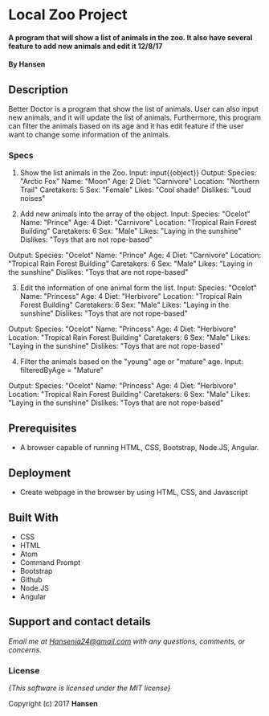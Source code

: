 # Local Zoo Project

#### A program that will show a list of animals in the zoo. It also have several feature to add new animals and edit it 12/8/17

#### By **Hansen**

## Description

Better Doctor is a program that show the list of animals. User can also input new animals, and it will update the list of animals. Furthermore, this program can filter the animals based on its age and it has edit feature if the user want to change some information of the animals.

### Specs

1. Show the list animals in the Zoo.
Input: input{{object}}
Output: Species: "Arctic Fox"
        Name: "Moon"
        Age: 2
        Diet: "Carnivore"
        Location: "Northern Trail"
        Caretakers: 5
        Sex: "Female"
        Likes: "Cool shade"
        Dislikes: "Loud noises"


2. Add new animals into the array of the object.
Input:  Species: "Ocelot"
        Name: "Prince"
        Age: 4
        Diet: "Carnivore"
        Location: "Tropical Rain Forest Building"
        Caretakers: 6
        Sex: "Male"
        Likes: "Laying in the sunshine"
        Dislikes: "Toys that are not rope-based"

Output: Species: "Ocelot"
        Name: "Prince"
        Age: 4
        Diet: "Carnivore"
        Location: "Tropical Rain Forest Building"
        Caretakers: 6
        Sex: "Male"
        Likes: "Laying in the sunshine"
        Dislikes: "Toys that are not rope-based"

3. Edit the information of one animal form the list.
Input:  Species: "Ocelot"
        Name: "Princess"
        Age: 4
        Diet: "Herbivore"
        Location: "Tropical Rain Forest Building"
        Caretakers: 6
        Sex: "Male"
        Likes: "Laying in the sunshine"
        Dislikes: "Toys that are not rope-based"

Output: Species: "Ocelot"
        Name: "Princess"
        Age: 4
        Diet: "Herbivore"
        Location: "Tropical Rain Forest Building"
        Caretakers: 6
        Sex: "Male"
        Likes: "Laying in the sunshine"
        Dislikes: "Toys that are not rope-based"

4. Filter the animals based on the "young" age or "mature" age.
Input:  filteredByAge = "Mature"

Output: Species: "Ocelot"
        Name: "Princess"
        Age: 4
        Diet: "Herbivore"
        Location: "Tropical Rain Forest Building"
        Caretakers: 6
        Sex: "Male"
        Likes: "Laying in the sunshine"
        Dislikes: "Toys that are not rope-based"


## Prerequisites

* A browser capable of running HTML, CSS, Bootstrap, Node.JS, Angular.

## Deployment

* Create webpage in the browser by using HTML, CSS, and Javascript

## Built With

  * CSS
  * HTML
  * Atom
  * Command Prompt
  * Bootstrap
  * Github
  * Node.JS
  * Angular

## Support and contact details

 _Email me at Hansenja24@gmail.com with any questions, comments, or concerns._


### License

*{This software is licensed under the MIT license}*

Copyright (c) 2017 **Hansen**
